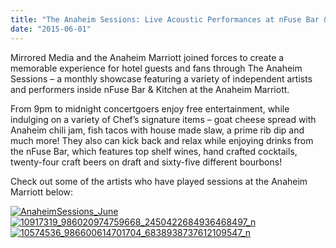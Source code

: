```yaml
---
title: "The Anaheim Sessions: Live Acoustic Performances at nFuse Bar & Kitchen"
date: "2015-06-01"
---
```


Mirrored Media and the Anaheim Marriott joined forces to create a memorable experience for hotel guests and fans through The Anaheim Sessions – a monthly showcase featuring a variety of independent artists and performers inside nFuse Bar & Kitchen at the Anaheim Marriott.

From 9pm to midnight concertgoers enjoy free entertainment, while indulging on a variety of Chef’s signature items – goat cheese spread with Anaheim chili jam, fish tacos with house made slaw, a prime rib dip and much more! They also can kick back and relax while enjoying drinks from the nFuse Bar, which features top shelf wines, hand crafted cocktails, twenty-four craft beers on draft and sixty-five different bourbons!

Check out some of the artists who have played sessions at the Anaheim Marriott below:

[![AnaheimSessions_June](http://www.mirroredmedia.com/wp-content/uploads/2015/06/AnaheimSessions_June1-397x1024.png)](http://www.mirroredmedia.com/wp-content/uploads/2015/06/AnaheimSessions_June1.png)[![10917319_986020974759668_2450422684936468497_n](http://www.mirroredmedia.com/wp-content/uploads/2015/06/10917319_986020974759668_2450422684936468497_n.jpg)](http://www.mirroredmedia.com/wp-content/uploads/2015/06/10917319_986020974759668_2450422684936468497_n.jpg) [![10574536_986600614701704_6838938737612109547_n](http://www.mirroredmedia.com/wp-content/uploads/2015/06/10574536_986600614701704_6838938737612109547_n.jpg)](http://www.mirroredmedia.com/wp-content/uploads/2015/06/10574536_986600614701704_6838938737612109547_n.jpg)
